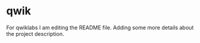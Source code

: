 # qwik
For qwiklabs
I am editing the README file. Adding some more details about the project description.
